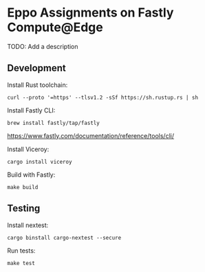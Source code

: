 # Eppo Assignments on Fastly Compute@Edge

TODO: Add a description

## Development

Install Rust toolchain: 

`curl --proto '=https' --tlsv1.2 -sSf https://sh.rustup.rs | sh`

Install Fastly CLI: 

`brew install fastly/tap/fastly`

https://www.fastly.com/documentation/reference/tools/cli/

Install Viceroy: 

`cargo install viceroy`

Build with Fastly:

`make build`

## Testing

Install nextest:

`cargo binstall cargo-nextest --secure`

Run tests:

`make test`
